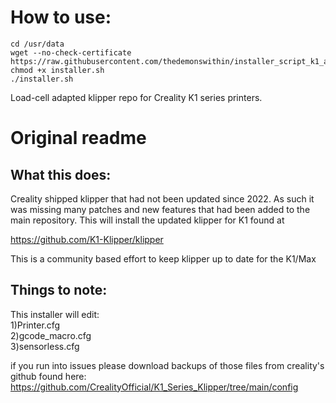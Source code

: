 # How to use:
```
cd /usr/data
wget --no-check-certificate https://raw.githubusercontent.com/thedemonswithin/installer_script_k1_and_max/main/installer.sh
chmod +x installer.sh
./installer.sh
```

Load-cell adapted klipper repo for Creality K1 series printers.

# Original readme

## What this does:

Creality shipped klipper that had not been updated since 2022. As such it was missing many patches and new features that had been added to the main repository. This will install the updated klipper for K1 found at

https://github.com/K1-Klipper/klipper


This is a community based effort to keep klipper up to date for the K1/Max


## Things to note:

This installer will edit: <br>
1)Printer.cfg <br>
2)gcode_macro.cfg <br>
3)sensorless.cfg <br>

if you run into issues please download backups of those files from creality's github found here:
https://github.com/CrealityOfficial/K1_Series_Klipper/tree/main/config
